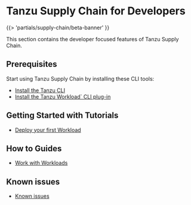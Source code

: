 # Tanzu Supply Chain for Developers

{{> 'partials/supply-chain/beta-banner' }}

This section contains the developer focused features of Tanzu Supply Chain.

## Prerequisites

Start using Tanzu Supply Chain by installing these CLI tools:

- [Install the Tanzu CLI](../../install-tanzu-cli.hbs.md#install-the-tanzu-cli)
- [Install the Tanzu Workload` CLI plug-in ](./how-to/install-the-cli.hbs.md)

## Getting Started with Tutorials

- [Deploy your first Workload](./tutorials/deploy-your-first-workload.hbs.md)

## How to Guides

- [Work with Workloads](./how-to/discover-workloads.hbs.md)

## Known issues

- [Known issues](../known-issues.hbs.md)
